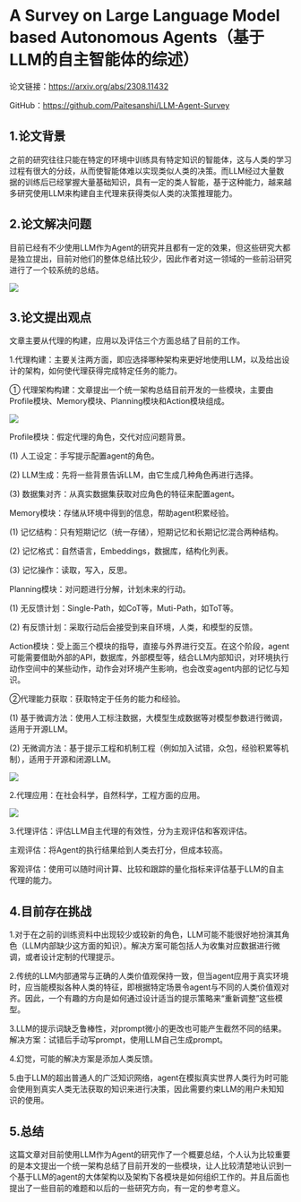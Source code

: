# A Survey on Large Language Model based Autonomous Agents（基于LLM的自主智能体的综述）

论文链接：https://arxiv.org/abs/2308.11432

GitHub：https://github.com/Paitesanshi/LLM-Agent-Survey

## 1.论文背景

之前的研究往往只能在特定的环境中训练具有特定知识的智能体，这与人类的学习过程有很大的分歧，从而使智能体难以实现类似人类的决策。而LLM经过大量数据的训练后已经掌握大量基础知识，具有一定的类人智能，基于这种能力，越来越多研究使用LLM来构建自主代理来获得类似人类的决策推理能力。

## 2.论文解决问题

目前已经有不少使用LLM作为Agent的研究并且都有一定的效果，但这些研究大都是独立提出，目前对他们的整体总结比较少，因此作者对这一领域的一些前沿研究进行了一个较系统的总结。

![](https://github.com/zzysos/LLMsStudy/blob/master/%E8%AE%BA%E6%96%87%E8%A7%A3%E8%AF%BB/pic/agent%E7%A0%94%E7%A9%B6%E6%80%BB%E7%BB%93.png)

## 3.论文提出观点

文章主要从代理的构建，应用以及评估三个方面总结了目前的工作。

1.代理构建：主要关注两方面，即应选择哪种架构来更好地使用LLM，以及给出设计的架构，如何使代理获得完成特定任务的能力。

① 代理架构构建：文章提出一个统一架构总结目前开发的一些模块，主要由Profile模块、Memory模块、Planning模块和Action模块组成。

![](https://github.com/zzysos/LLMsStudy/blob/master/%E8%AE%BA%E6%96%87%E8%A7%A3%E8%AF%BB/pic/%E4%BB%A3%E7%90%86%E6%9E%B6%E6%9E%84%E6%A8%A1%E5%9D%97.png)

Profile模块：假定代理的角色，交代对应问题背景。

(1) 人工设定：手写提示配置agent的角色。

(2) LLM生成：先将一些背景告诉LLM，由它生成几种角色再进行选择。

(3) 数据集对齐：从真实数据集获取对应角色的特征来配置agent。

Memory模块：存储从环境中得到的信息，帮助agent积累经验。

(1) 记忆结构：只有短期记忆（统一存储），短期记忆和长期记忆混合两种结构。

(2) 记忆格式：自然语言，Embeddings，数据库，结构化列表。

(3) 记忆操作：读取，写入，反思。

Planning模块：对问题进行分解，计划未来的行动。

(1) 无反馈计划：Single-Path，如CoT等，Muti-Path，如ToT等。

(2) 有反馈计划：采取行动后会接受到来自环境，人类，和模型的反馈。

Action模块：受上面三个模块的指导，直接与外界进行交互。在这个阶段，agent可能需要借助外部的API，数据库，外部模型等，结合LLM内部知识，对环境执行动作空间中的某些动作，动作会对环境产生影响，也会改变agent内部的记忆与知识。

②代理能力获取：获取特定于任务的能力和经验。

(1) 基于微调方法：使用人工标注数据，大模型生成数据等对模型参数进行微调，适用于开源LLM。

(2) 无微调方法：基于提示工程和机制工程（例如加入试错，众包，经验积累等机制），适用于开源和闭源LLM。

![](https://github.com/zzysos/LLMsStudy/blob/master/%E8%AE%BA%E6%96%87%E8%A7%A3%E8%AF%BB/pic/%E4%BB%A3%E7%90%86%E8%83%BD%E5%8A%9B%E8%8E%B7%E5%8F%96%E6%96%B9%E6%B3%95.png)

2.代理应用：在社会科学，自然科学，工程方面的应用。

![](https://github.com/zzysos/LLMsStudy/blob/master/%E8%AE%BA%E6%96%87%E8%A7%A3%E8%AF%BB/pic/%E4%BB%A3%E7%90%86%E5%90%84%E6%96%B9%E9%9D%A2%E5%BA%94%E7%94%A8.png)

3.代理评估：评估LLM自主代理的有效性，分为主观评估和客观评估。

主观评估：将Agent的执行结果给到人类去打分，但成本较高。

客观评估：使用可以随时间计算、比较和跟踪的量化指标来评估基于LLM的自主代理的能力。

## 4.目前存在挑战

1.对于在之前的训练资料中出现较少或较新的角色，LLM可能不能很好地扮演其角色（LLM内部缺少这方面的知识）。解决方案可能包括人为收集对应数据进行微调，或者设计定制的代理提示。

2.传统的LLM内部通常与正确的人类价值观保持一致，但当agent应用于真实环境时，应当能模拟各种人类的特征，即根据特定场景令agent与不同的人类价值观对齐。因此，一个有趣的方向是如何通过设计适当的提示策略来“重新调整”这些模型。

3.LLM的提示词缺乏鲁棒性，对prompt微小的更改也可能产生截然不同的结果。解决方案：试错后手动写prompt，使用LLM自己生成prompt。

4.幻觉，可能的解决方案是添加人类反馈。

5.由于LLM的超出普通人的广泛知识网络，agent在模拟真实世界人类行为时可能会使用到真实人类无法获取的知识来进行决策，因此需要约束LLM的用户未知知识的使用。

## 5.总结

这篇文章对目前使用LLM作为Agent的研究作了一个概要总结，个人认为比较重要的是本文提出一个统一架构总结了目前开发的一些模块，让人比较清楚地认识到一个基于LLM的agent的大体架构以及架构下各模块是如何组织工作的。并且后面也提出了一些目前的难题和以后的一些研究方向，有一定的参考意义。